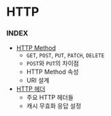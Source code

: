 # HTTP
### INDEX
- [HTTP Method](HTTP%20Method.md)
  - `GET`, `POST`, `PUT`, `PATCH`, `DELETE`
  - `POST`와 `PUT`의 차이점
  - HTTP Method 속성
  - URI 설계
- [HTTP 헤더](HTTP%20헤더.md)
  - 주요 HTTP 헤더들
  - 캐시 무효화 응답 설정